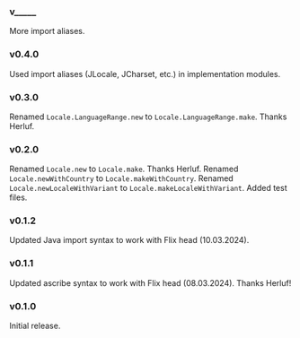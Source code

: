 ### v_____
   More import aliases.

### v0.4.0
   Used import aliases (JLocale, JCharset, etc.) in implementation modules.

### v0.3.0
   Renamed `Locale.LanguageRange.new` to `Locale.LanguageRange.make`. Thanks Herluf.

### v0.2.0
   Renamed `Locale.new` to `Locale.make`. Thanks Herluf.
   Renamed `Locale.newWithCountry` to `Locale.makeWithCountry`.
   Renamed `Locale.newLocaleWithVariant` to `Locale.makeLocaleWithVariant`.
   Added test files.
   
### v0.1.2
   Updated Java import syntax to work with Flix head (10.03.2024).

### v0.1.1
   Updated ascribe syntax to work with Flix head (08.03.2024). Thanks Herluf!

### v0.1.0
   Initial release.
